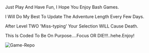 Just Play And Have Fun, I Hope You Enjoy Bash Games.

I Will Do My Best To Update The Adventure Length Every Few Days. 

After Level TWO 'Miss-typing' Your Selection WILL Cause Death.

This Is Coded To Be On Purpose....Focus OR DIE!!!..hehe.Enjoy!

![Game-Repo](https://github.com/user-attachments/assets/8ab6b333-f22a-4bb5-a266-0e8d69a02ddb)
